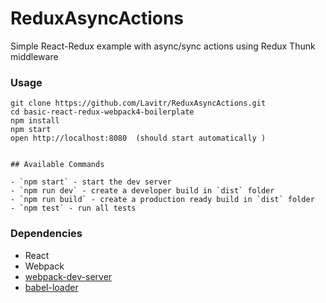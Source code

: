 # ReduxAsyncActions
Simple React-Redux example with async/sync actions using  Redux Thunk middleware

### Usage

```
git clone https://github.com/Lavitr/ReduxAsyncActions.git
cd basic-react-redux-webpack4-boilerplate 
npm install
npm start
open http://localhost:8080  (should start automatically )


## Available Commands

- `npm start` - start the dev server
- `npm run dev` - create a developer build in `dist` folder
- `npm run build` - create a production ready build in `dist` folder
- `npm test` - run all tests

```
### Dependencies

* React
* Webpack
* [webpack-dev-server](https://github.com/webpack/webpack-dev-server)
* [babel-loader](https://github.com/babel/babel-loader)


